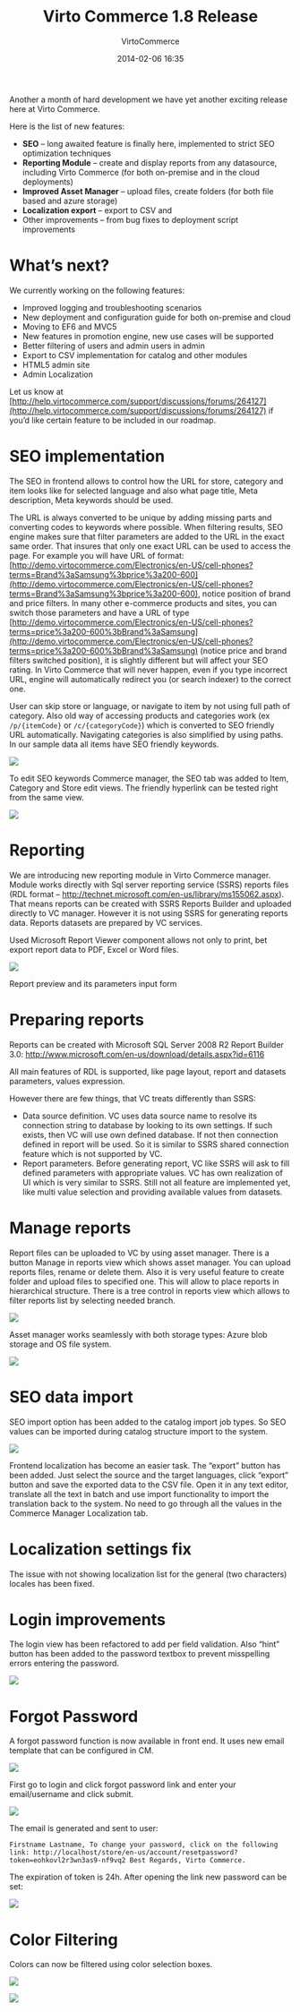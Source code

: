 ﻿---
author: VirtoCommerce
category: release
date: 2014-02-06 16:35
excerpt: Another a month of hard development we have yet another exciting release here at Virto Commerce. 
permalink: blog/virtocommerce-1-8-release-notes
tags: [assets, azure cloud, ecommerce, html5, localization, release, reporting, seo]
title: "Virto Commerce 1.8 Release"
---
Another a month of hard development we have yet another exciting release here at Virto Commerce.

Here is the list of new features:

* **SEO** – long awaited feature is finally here, implemented to strict SEO optimization techniques
* **Reporting Module** – create and display reports from any datasource, including Virto Commerce (for both on-premise and in the cloud deployments)
* **Improved Asset Manager** – upload files, create folders (for both file based and azure storage)
* **Localization export** – export to CSV and
* Other improvements – from bug fixes to deployment script improvements

# What’s next?

We currently working on the following features:

* Improved logging and troubleshooting scenarios
* New deployment and configuration guide for both on-premise and cloud
* Moving to EF6 and MVC5
* New features in promotion engine, new use cases will be supported
* Better filtering of users and admin users in admin
* Export to CSV implementation for catalog and other modules
* HTML5 admin site
* Admin Localization 

Let us know at [http://help.virtocommerce.com/support/discussions/forums/264127](http://help.virtocommerce.com/support/discussions/forums/264127) if you’d like certain feature to be included in our roadmap.

# SEO implementation

The SEO in frontend allows to control how the URL for store, category and item looks like for selected language and also what page title, Meta description, Meta keywords should be used.

The URL is always converted to be unique by adding missing parts and converting codes to keywords where possible. When filtering results, SEO engine makes sure that filter parameters are added to the URL in the exact same order. That insures that only one exact URL can be used to access the page. For example you will have URL of format: [http://demo.virtocommerce.com/Electronics/en-US/cell-phones?terms=Brand%3aSamsung%3bprice%3a200-600](http://demo.virtocommerce.com/Electronics/en-US/cell-phones?terms=Brand%3aSamsung%3bprice%3a200-600), notice position of brand and price filters. In many other e-commerce products and sites, you can switch those parameters and have a URL of type [http://demo.virtocommerce.com/Electronics/en-US/cell-phones?terms=price%3a200-600%3bBrand%3aSamsung](http://demo.virtocommerce.com/Electronics/en-US/cell-phones?terms=price%3a200-600%3bBrand%3aSamsung) (notice price and brand filters switched position), it is slightly different but will affect your SEO rating. In Virto Commerce that will never happen, even if you type incorrect URL, engine will automatically redirect you (or search indexer) to the correct one.

User can skip store or language, or navigate to item by not using full path of category. Also old way of accessing products and categories work (ex `/p/{itemCode}` or `/c/{categoryCode}`) which is converted to SEO friendly URL automatically. Navigating categories is also simplified by using paths. In our sample data all items have SEO friendly keywords.

![](assets/images/blog/clip_image002b.jpg)

To edit SEO keywords Commerce manager, the SEO tab was added to Item, Category and Store edit views. The friendly hyperlink can be tested right from the same view. 

![](assets/images/blog/clip_image002a.gif)

# Reporting

We are introducing new reporting module in Virto Commerce manager. Module works directly with Sql server reporting service (SSRS) reports files (RDL format – <a href="http://technet.microsoft.com/en-us/library/ms155062.aspx" rel="nofollow">http://technet.microsoft.com/en-us/library/ms155062.aspx</a>). That means reports can be created with SSRS Reports Builder and uploaded directly to VC manager. However it is not using SSRS for generating reports data. Reports datasets are prepared by VC services. 

Used Microsoft Report Viewer component allows not only to print, bet export report data to PDF, Excel or Word files.

![](assets/images/blog/clip_image004b.jpg)

Report preview and its parameters input form

# Preparing reports

Reports can be created with Microsoft SQL Server 2008 R2 Report Builder 3.0: <a href="http://www.microsoft.com/en-us/download/details.aspx?id=6116" rel="nofollow">http://www.microsoft.com/en-us/download/details.aspx?id=6116</a>

All main features of RDL is supported, like page layout, report and datasets parameters, values expression.

However there are few things, that VC treats differently than SSRS:

* Data source definition. VC uses data source name to resolve its connection string to database by looking to its own settings. If such exists, then VC will use own defined database. If not then connection defined in report will be used. So it is similar to SSRS shared connection feature which is not supported by VC. 
* Report parameters. Before generating report, VC like SSRS will ask to fill defined parameters with appropriate values. VC has own realization of UI which is very similar to SSRS. Still not all feature are implemented yet, like multi value selection and providing available values from datasets. 

# Manage reports 

Report files can be uploaded to VC by using asset manager. There is a button Manage in reports view which shows asset manager. You can upload reports files, rename or delete them. Also it is very useful feature to create folder and upload files to specified one. This will allow to place reports in hierarchical structure. There is a tree control in reports view which allows to filter reports list by selecting needed branch.

![](assets/images/blog/clip_image006c.jpg)

Asset manager works seamlessly with both storage types: Azure blob storage and OS file system.

![](assets/images/blog/clip_image008c.jpg)

# SEO data import

SEO import option has been added to the catalog import job types. So SEO values can be imported during catalog structure import to the system.

![](assets/images/blog/clip_image004a.gif)

Frontend localization has become an easier task. The “export” button has been added. Just select the source and the target languages, click “export” button and save the exported data to the CSV file. Open it in any text editor, translate all the text in batch and use import functionality to import the translation back to the system. No need to go through all the values in the Commerce Manager Localization tab.

# Localization settings fix

The issue with not showing localization list for the general (two characters) locales has been fixed.

# Login improvements

The login view has been refactored to add per field validation. Also “hint” button has been added to the password textbox to prevent misspelling errors entering the password.

![](assets/images/blog/clip_image008.gif)

# Forgot Password

A forgot password function is now available in front end. It uses new email template that can be configured in CM.

![](assets/images/blog/clip_image0041a.jpg)

First go to login and click forgot password link and enter your email/username and click submit.

![](assets/images/blog/clip_image0061a.jpg)

The email is generated and sent to user:

`Firstname Lastname,
To change your password, click on the following link:
http://localhost/store/en-us/account/resetpassword?token=eohkovl2r3wn3as9-nf9vq2
Best Regards,
Virto Commerce.`

The expiration of token is 24h. After opening the link new password can be set: 

![](assets/images/blog/clip_image0081a.jpg)

# Color Filtering

Colors can now be filtered using color selection boxes.

![](assets/images/blog/clip_image010b.jpg)

![](assets/images/blog/clip_image012c.jpg)
